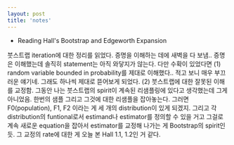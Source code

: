 ```yaml
---
layout: post
title: 'notes'
---
```


- Reading Hall's Bootstrap and Edgeworth Expansion

붓스트랩 iteration에 대한 정리를 읽었다. 증명을 이해하는 데에 새벽을 다 보냄.. 증명은 이해했는데 솔직히 statement는 아직 와닿지가 않는다. 다만 수확이 있었다면 (1) random variable bounded in probability를 제대로 이해했다..
적고 보니 매우 부끄러운 얘기네. 그래도 하나씩 제대로 뜯어보게 되었다. (2) 붓스트랩에 대한 잘못된 이해를 교정함. 그동안 나는 붓스트랩의 spirit이 계속된 리샘플링에 있다고 생각했는데 그게 아니었음. 한번의 샘플 그리고 그것에 대한 리샘플을 잡아놓는다.
그러면 F0(population), F1, F2 이라는 게 세 개의 distribution이 있게 되겠지. 그리고 각 distribution의 funtional로서 estimand나 estimator를 정의할 수 있을 거고 그걸로 계속 새로운 equation을 잡아서 estimator를 교정해 나가는 게 Bootstrap의 spirit인듯.
그 교정의 rate에 대한 게 오늘 본 Hall 1.1, 1.2인 거 같다.

